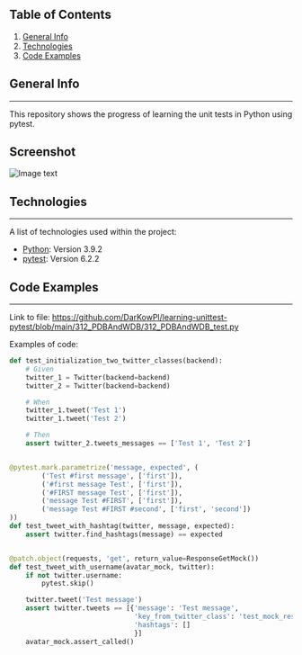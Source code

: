## Table of Contents
1. [General Info](#general-info)
2. [Technologies](#technologies)
3. [Code Examples](#code-examples)
## General Info
***
This repository shows the progress of learning the unit tests in Python using pytest.
## Screenshot
![Image text](https://res.cloudinary.com/practicaldev/image/fetch/s---dy84CM3--/c_imagga_scale,f_auto,fl_progressive,h_420,q_auto,w_1000/https://dev-to-uploads.s3.amazonaws.com/i/ls1nn7bpt6xfxtm6vbam.png)
## Technologies
***
A list of technologies used within the project:
* [Python](https://www.python.org/downloads/release/python-392/): Version 3.9.2
* [pytest](https://docs.pytest.org/en/stable/index.html): Version 6.2.2
## Code Examples
***
Link to file: https://github.com/DarKowPl/learning-unittest-pytest/blob/main/312_PDBAndWDB/312_PDBAndWDB_test.py

Examples of code:

~~~python
def test_initialization_two_twitter_classes(backend):
    # Given
    twitter_1 = Twitter(backend=backend)
    twitter_2 = Twitter(backend=backend)

    # When
    twitter_1.tweet('Test 1')
    twitter_1.tweet('Test 2')

    # Then
    assert twitter_2.tweets_messages == ['Test 1', 'Test 2']


@pytest.mark.parametrize('message, expected', (
        ('Test #first message', ['first']),
        ('#first message Test', ['first']),
        ('#FIRST message Test', ['first']),
        ('message Test #FIRST', ['first']),
        ('message Test #FIRST #second', ['first', 'second'])
))
def test_tweet_with_hashtag(twitter, message, expected):
    assert twitter.find_hashtags(message) == expected


@patch.object(requests, 'get', return_value=ResponseGetMock())
def test_tweet_with_username(avatar_mock, twitter):
    if not twitter.username:
        pytest.skip()

    twitter.tweet('Test message')
    assert twitter.tweets == [{'message': 'Test message',
                               'key_from_twitter_class': 'test_mock_response',
                               'hashtags': []
                               }]
    avatar_mock.assert_called()
~~~
